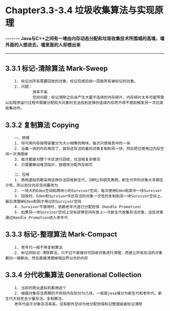 # Chapter3.3-3.4 垃圾收集算法与实现原理  
#### ------- Java与C++之间有一堵由内存动态分配和垃圾收集技术所围城的高墙，墙外面的人想进去，墙里面的人却想出来

----

## 3.3.1 标记-清除算法 Mark-Sweep  

        1. 标记出所有需要回收的对象，标记完成后统一回收所有被标记的对象。  
        2. 问题：  
                效率不高  
                空间问题：标记清除之后会产生大量不连续的内存碎片，内存碎片太多可能导致以后程序运行过程中需要分配较大对象时无法找到足够的连续内存而不得不提前触发另一次垃圾收集动作。  
                
## 3.3.2 复制算法 Copying  
        
        一、原理  
        1. 将可用内存按照容量分为大小相等的两块，每次只使用其中的一块  
        2. 当着一块的内存用完了，就将还存活的着的对象复制到另一块，然后把已使用过内存空间一次清理掉  
        3. 每次都是对整个半区进行回收，也没啥复杂情况  
        4. 只需要移动堆顶指针，按顺序分配内存即可
        
        二、应用  
        1. 商用虚拟机都采用这种办法回收新生代，IBM公司研究表明，新生代中的对象大多朝生夕死，所以划分内存空间要改为  
        2. 一块大的Eden空间和两块小的Survivor空间，每次使用Eden和其中一块Survivor  
        3. 回收时，Eden和Survivor中还存活的对象一次性的复制到另一块Survivor空间上，最后清理掉Eden和刚才用过的Survivor空间  
        4. Survivor不够用时，依赖老年代进行分配担保（Handle Promotion）  
        5. 如果另一块Survivor空间上没有足够空间存放上一次新生代收集存活对象，这些对象通过Handle Promotion进入老年代
        
        
## 3.3.3 标记-整理算法 Mark-Compact  

        1. 老年代一般不用复制算法  
        2. 标记同标记-清除算法，只不过不直接对可回收对象进行清理，而是让所有存活的对象都向一端移动，然后直接清理掉端边界以外的内存  
        
## 3.3.4 分代收集算法 Generational Collection  
        
        1. 当前的商业虚拟机都用这个  
        2. 根据对象存活周期的不同将内存划分为几块，一般是java堆分为新生代和老年代，新生代大批死去少量存活，复制算法，  
        老年代由于对象存活率高，没有额外空间为他分配担保标记整理或者标记清除  
        
        
        
       
        
        
             
